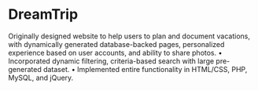 DreamTrip
=========

Originally designed website to help users to plan and document vacations, with dynamically generated database-backed pages, personalized experience based on user accounts, and ability to share photos.
•	Incorporated dynamic filtering, criteria-based search with large pre-generated dataset.
•	Implemented entire functionality in HTML/CSS, PHP, MySQL, and jQuery.
